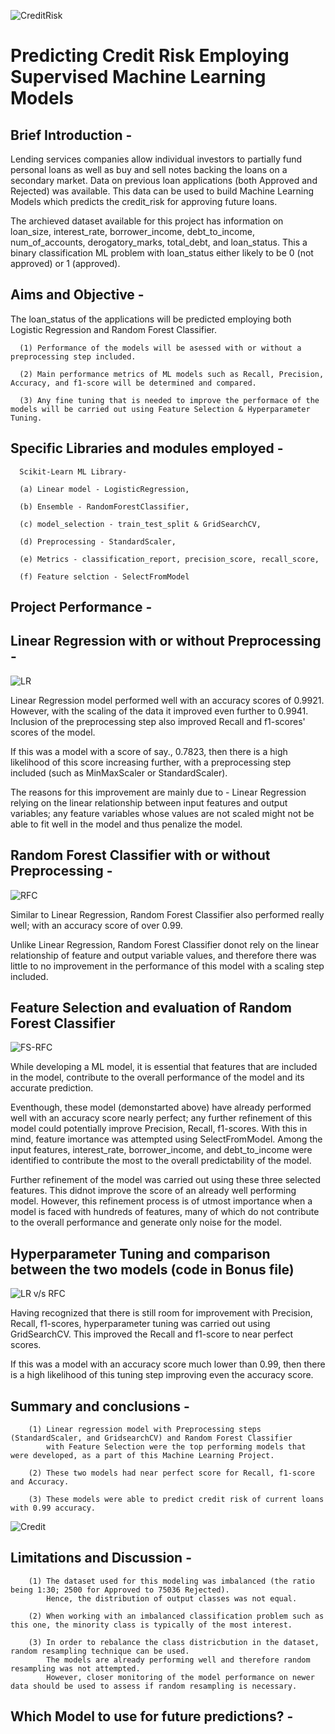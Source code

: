 
![CreditRisk](https://github.com/fbrowther/Supervised_ML_Models-Predicting_Credit_Risk/blob/main/Screenshots/creditrisk.jpeg)
# Predicting Credit Risk Employing Supervised Machine Learning Models

## Brief Introduction -
Lending services companies allow individual investors to partially fund personal loans as well as buy and sell notes backing the loans on a secondary market. Data on previous loan applications (both Approved and Rejected) was available. This data can be used to build Machine Learning Models which predicts the credit_risk for approving future loans. 

The archieved dataset available for this project has information on loan_size, interest_rate, borrower_income, debt_to_income, num_of_accounts,	derogatory_marks, total_debt, and loan_status. This a binary classification ML problem with loan_status either likely to be 0 (not approved) or 1 (approved).

## Aims and Objective -
The loan_status of the applications will be predicted employing both Logistic Regression and Random Forest Classifier.

      (1) Performance of the models will be asessed with or without a preprocessing step included.
     
      (2) Main performance metrics of ML models such as Recall, Precision, Accuracy, and f1-score will be determined and compared.
  
      (3) Any fine tuning that is needed to improve the performace of the models will be carried out using Feature Selection & Hyperparameter Tuning.
  
## Specific Libraries and modules employed - 
      
      Scikit-Learn ML Library- 
  
      (a) Linear model - LogisticRegression, 
      
      (b) Ensemble - RandomForestClassifier,
      
      (c) model_selection - train_test_split & GridSearchCV,
      
      (d) Preprocessing - StandardScaler,
      
      (e) Metrics - classification_report, precision_score, recall_score,
      
      (f) Feature selction - SelectFromModel

## Project Performance -
## Linear Regression with or without Preprocessing -
![LR](https://github.com/fbrowther/Supervised_ML_Models-Predicting_Credit_Risk/blob/main/Screenshots/new_LR.png)


Linear Regression model performed well with an accuracy scores of 0.9921. However, with the scaling of the data it improved even further to 0.9941. Inclusion of the preprocessing step also improved Recall and f1-scores' scores of the model.

If this was a model with a score of say., 0.7823, then there is a high likelihood of this score increasing further, with a preprocessing step included (such as MinMaxScaler or StandardScaler).

The reasons for this improvement are mainly due to - Linear Regression relying on the linear relationship between input features and output variables; any feature variables whose values are not scaled might not be able to fit well in the model and thus penalize the model.

## Random Forest Classifier with or without Preprocessing -
![RFC](https://github.com/fbrowther/Supervised_ML_Models-Predicting_Credit_Risk/blob/main/Screenshots/RFC.png)

Similar to Linear Regression, Random Forest Classifier also performed really well; with an accuracy score of over 0.99.

Unlike Linear Regression, Random Forest Classifier donot rely on the linear relationship of feature and output variable values, and therefore there was little to no improvement in the performance of this model with a scaling step included.

## Feature Selection and evaluation of Random Forest Classifier
![FS-RFC](https://github.com/fbrowther/Supervised_ML_Models-Predicting_Credit_Risk/blob/main/Screenshots/Feature%20Selection%20-%20scores.png)

While developing a ML model, it is essential that features that are included in the model, contribute to the overall performance of the model and its accurate prediction. 

Eventhough, these model (demonstarted above) have already performed well with an accuracy score nearly perfect; any further refinement of this model could potentially improve Precision, Recall, f1-scores. With this in mind, feature imortance was attempted using SelectFromModel. Among the input features, interest_rate, borrower_income, and debt_to_income were identified to contribute the most to the overall predictability of the model.

Further refinement of the model was carried out using these three selected features. This didnot improve the score of an already well performing model. However, this refinement process is of utmost importance when a model is faced with hundreds of features, many of which do not contribute to the overall performance and generate only noise for the model.  

## Hyperparameter Tuning and comparison between the two models (code in Bonus file)
![LR v/s RFC](https://github.com/fbrowther/Supervised_ML_Models-Predicting_Credit_Risk/blob/main/Screenshots/Hyperparameter.png)

Having recognized that there is still room for improvement with Precision, Recall, f1-scores, hyperparameter tuning was carried out using GridSearchCV. This improved the Recall and f1-score to near perfect scores. 

If this was a model with an accuracy score much lower than 0.99, then there is a high likelihood of this tuning step improving even the accuracy score.

## Summary and conclusions -

        (1) Linear regression model with Preprocessing steps (StandardScaler, and GridsearchCV) and Random Forest Classifier 
            with Feature Selection were the top performing models that were developed, as a part of this Machine Learning Project.

        (2) These two models had near perfect score for Recall, f1-score and Accuracy.

        (3) These models were able to predict credit risk of current loans with 0.99 accuracy.
            

![Credit](https://github.com/fbrowther/Supervised_ML_Models-Predicting_Credit_Risk/blob/main/Screenshots/Credit.jpeg)

## Limitations and Discussion -

        (1) The dataset used for this modeling was imbalanced (the ratio being 1:30; 2500 for Approved to 75036 Rejected). 
            Hence, the distribution of output classes was not equal. 
    
        (2) When working with an imbalanced classification problem such as this one, the minority class is typically of the most interest. 

        (3) In order to rebalance the class districbution in the dataset, random resampling technique can be used. 
            The models are already performing well and therefore random resampling was not attempted. 
            However, closer monitoring of the model performance on newer data should be used to assess if random resampling is necessary.
            
## Which Model to use for future predictions? -


